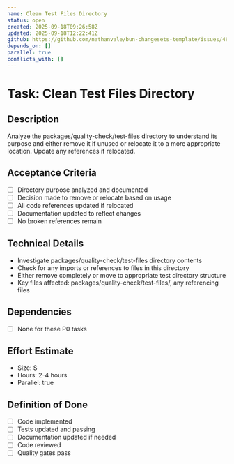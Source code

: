 ```yaml
---
name: Clean Test Files Directory
status: open
created: 2025-09-18T09:26:58Z
updated: 2025-09-18T12:22:41Z
github: https://github.com/nathanvale/bun-changesets-template/issues/48
depends_on: []
parallel: true
conflicts_with: []
---
```


# Task: Clean Test Files Directory

## Description

Analyze the packages/quality-check/test-files directory to understand its
purpose and either remove it if unused or relocate it to a more appropriate
location. Update any references if relocated.

## Acceptance Criteria

- [ ] Directory purpose analyzed and documented
- [ ] Decision made to remove or relocate based on usage
- [ ] All code references updated if relocated
- [ ] Documentation updated to reflect changes
- [ ] No broken references remain

## Technical Details

- Investigate packages/quality-check/test-files directory contents
- Check for any imports or references to files in this directory
- Either remove completely or move to appropriate test directory structure
- Key files affected: packages/quality-check/test-files/, any referencing files

## Dependencies

- [ ] None for these P0 tasks

## Effort Estimate

- Size: S
- Hours: 2-4 hours
- Parallel: true

## Definition of Done

- [ ] Code implemented
- [ ] Tests updated and passing
- [ ] Documentation updated if needed
- [ ] Code reviewed
- [ ] Quality gates pass
